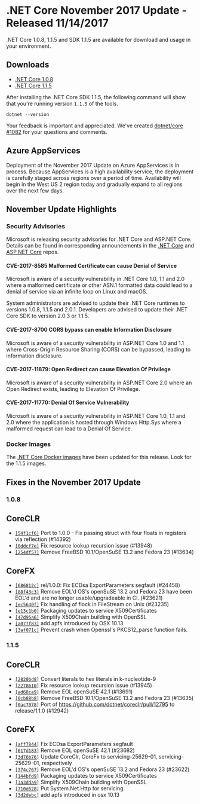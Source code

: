 # .NET Core November 2017 Update - Released 11/14/2017

.NET Core 1.0.8, 1.1.5 and SDK 1.1.5 are available for download and usage in your environment.

## Downloads

* [.NET Core 1.0.8](https://github.com/dotnet/core/blob/main/release-notes/download-archives/1.0.8.md)
* [.NET Core 1.1.5](https://github.com/dotnet/core/blob/main/release-notes/download-archives/1.1.5.md)

After installing the .NET Core SDK 1.1.5, the following command will show that you're running version `1.1.5` of the tools.

`dotnet --version`

Your feedback is important and appreciated. We've created [dotnet/core #1082](https://github.com/dotnet/core/issues/1082) for your questions and comments.

## Azure AppServices

Deployment of the November 2017 Update on Azure AppServices is in process. Because AppServices is a high availability service, the deployment is carefully staged across regions over a period of time. Availability will begin in the West US 2 region today and gradually expand to all regions over the next few days.

## November Update Highlights

### Security Advisories

Microsoft is releasing security advisories for .NET Core and ASP.NET Core. Details can be found in corresponding announcements in the [.NET Core](https://github.com/dotnet/announcements) and [ASP.NET Core](https://github.com/aspnet/announcements) repos.

#### CVE-2017-8585 Malformed Certificate can cause Denial of Service

Microsoft is aware of a security vulnerability in .NET Core 1.0, 1.1 and 2.0 where a malformed certificate or other ASN.1 formatted data could lead to a denial of service via an infinite loop on Linux and macOS.

System administrators are advised to update their .NET Core runtimes to versions 1.0.8, 1.1.5 and 2.0.1. Developers are advised to update their .NET Core SDK to version 2.0.3 or 1.1.5.

#### CVE-2017-8700 CORS bypass can enable Information Disclosure

Microsoft is aware of a security vulnerability in ASP.NET Core 1.0 and 1.1 where Cross-Origin Resource Sharing (CORS) can be bypassed, leading to information disclosure.

#### CVE-2017-11879: Open Redirect can cause Elevation Of Privilege

Microsoft is aware of a security vulnerability in ASP.NET Core 2.0 where an Open Redirect exists, leading to Elevation Of Privilege.

#### CVE-2017-11770: Denial Of Service Vulnerability

Microsoft is aware of a security vulnerability in ASP.NET Core 1.0, 1.1 and 2.0 where the application is hosted through Windows Http.Sys where a malformed request can lead to a Denial Of Service.

### Docker Images

The [.NET Core Docker images](https://hub.docker.com/r/microsoft/dotnet/) have been updated for this release. Look for the 1.1.5 images.

## Fixes in the November 2017 Update

### 1.0.8

## CoreCLR

* [`[54f1cf6]`](https://github.com/dotnet/coreclr/commit/54f1cf6) Port to 1.0.0 - Fix passing struct with four floats in registers via reflection (#14392)
* [`[0ddcf7e]`](https://github.com/dotnet/coreclr/commit/0ddcf7e) Fix resource lookup recursion issue (#13948)
* [`[254df57]`](https://github.com/dotnet/coreclr/commit/254df57) Remove FreeBSD 10.1/OpenSuSE 13.2 and Fedora 23 (#13634)

## CoreFX

* [`[686812c]`](https://github.com/dotnet/corefx/commit/686812c) rel/1.0.0: Fix ECDsa ExportParameters segfault (#24458)
* [`[88f43c3]`](https://github.com/dotnet/corefx/commit/88f43c3) Remove EOL'd OS's openSuSE 13.2 and Fedora 23 have been EOL'd and are no longer usable/upgradeable in CI. (#23621)
* [`[ec5640f]`](https://github.com/dotnet/corefx/commit/ec5640f) Fix handling of flock in FileStream on Unix (#23235)
* [`[e13c1b0]`](https://github.com/dotnet/corefx/commit/e13c1b0) Packaging updates to service X509Certificates
* [`[47d95a6]`](https://github.com/dotnet/corefx/commit/47d95a6) Simplify X509Chain building with OpenSSL
* [`[a077f83]`](https://github.com/dotnet/corefx/commit/a077f83) add apfs introduced by OSX 10.13
* [`[3af071c]`](https://github.com/dotnet/corefx/commit/3af071c) Prevent crash when Openssl's PKCS12_parse function fails.

### 1.1.5

## CoreCLR

* [`[2820bd8]`](https://github.com/dotnet/coreclr/commit/2820bd8) Convert literals to hex literals in k-nucleotide-9
* [`[2278610]`](https://github.com/dotnet/coreclr/commit/2278610) Fix resource lookup recursion issue (#13945)
* [`[ad68ca9]`](https://github.com/dotnet/coreclr/commit/ad68ca9) Remove EOL openSuSE 42.1 (#13691)
* [`[0cb88b8]`](https://github.com/dotnet/coreclr/commit/0cb88b8) Remove FreeBSD 10.1/OpenSuSE 13.2 and Fedora 23 (#13635)
* [`[0ac7078]`](https://github.com/dotnet/coreclr/commit/0ac7078) Port of https://github.com/dotnet/coreclr/pull/12795 to release/1.1.0 (#12942)

## CoreFX

* [`[aff7844]`](https://github.com/dotnet/corefx/commit/aff7844) Fix ECDsa ExportParameters segfault
* [`[617d183]`](https://github.com/dotnet/corefx/commit/617d183) Remove EOL openSuSE 42.1 (#23682)
* [`[3d76b76]`](https://github.com/dotnet/corefx/commit/3d76b76) Update CoreClr, CoreFx to servicing-25629-01, servicing-25629-01, respectively
* [`[374c767]`](https://github.com/dotnet/corefx/commit/374c767) Remove EOL'd OS's openSuSE 13.2 and Fedora 23 (#23622)
* [`[144bfd9]`](https://github.com/dotnet/corefx/commit/144bfd9) Packaging updates to service X509Certificates
* [`[3a3dda9]`](https://github.com/dotnet/corefx/commit/3a3dda9) Simplify X509Chain building with OpenSSL
* [`[710d628]`](https://github.com/dotnet/corefx/commit/710d628) Put System.Net.Http for servicing.
* [`[3d2debc]`](https://github.com/dotnet/corefx/commit/3d2debc) add apfs introduced in osx 10.13

